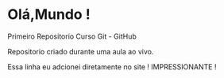 # Olá,Mundo !
 Primeiro Repositorio Curso Git - GitHub

Repositorio criado durante uma aula ao vivo.

Essa linha eu adcionei diretamente no site ! IMPRESSIONANTE !

